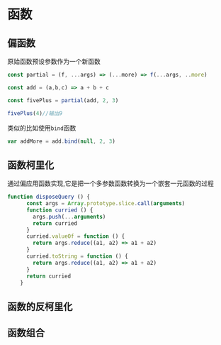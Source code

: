 # 函数  

## 偏函数

原始函数预设参数作为一个新函数

```js
const partial = (f, ...args) => (...more) => f(...args, ..more)

const add = (a,b,c) => a + b + c

const fivePlus = partial(add, 2, 3)

fivePlus(4)//输出9
```

类似的比如使用`bind`函数

```js
var addMore = add.bind(null, 2, 3)
```

## 函数柯里化  

通过偏应用函数实现,它是把一个多参数函数转换为一个嵌套一元函数的过程  

```js
function disposeQuery () {
      const args = Array.prototype.slice.call(arguments)
      function curried () {
        args.push(...arguments)
        return curried
      }
      curried.valueOf = function () {
        return args.reduce((a1, a2) => a1 + a2)
      }
      curried.toString = function () {
        return args.reduce((a1, a2) => a1 + a2)
      }
      return curried
    }
```

## 函数的反柯里化  

## 函数组合  
